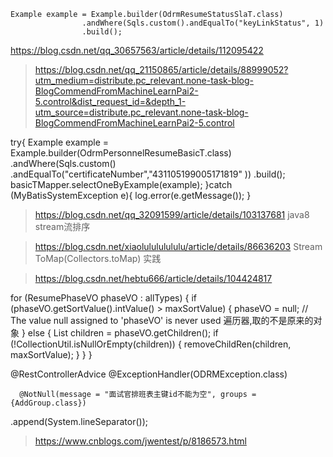 ```
Example example = Example.builder(OdrmResumeStatusSlaT.class)
                .andWhere(Sqls.custom().andEqualTo("keyLinkStatus", 1)
                .build();
```
https://blog.csdn.net/qq_30657563/article/details/112095422
> https://blog.csdn.net/qq_21150865/article/details/88999052?utm_medium=distribute.pc_relevant.none-task-blog-BlogCommendFromMachineLearnPai2-5.control&dist_request_id=&depth_1-utm_source=distribute.pc_relevant.none-task-blog-BlogCommendFromMachineLearnPai2-5.control
> 
 try{
            Example example = Example.builder(OdrmPersonnelResumeBasicT.class)
                    .andWhere(Sqls.custom()
                            .andEqualTo("certificateNumber","431105199005171819" ))
                    .build();
            basicTMapper.selectOneByExample(example);
        }catch (MyBatisSystemException e){
            log.error(e.getMessage());
        }

> https://blog.csdn.net/qq_32091599/article/details/103137681  java8 stream流排序


> https://blog.csdn.net/xiaolulululululu/article/details/86636203  Stream ToMap(Collectors.toMap) 实践

>https://blog.csdn.net/hebtu666/article/details/104424817

 for (ResumePhaseVO phaseVO : allTypes) {
            if (phaseVO.getSortValue().intValue() > maxSortValue) {
                phaseVO = null; // The value null assigned to 'phaseVO' is never used 遍历器,取的不是原来的对象
            } else {
                List<ResumePhaseVO> children = phaseVO.getChildren();
                if (!CollectionUtil.isNullOrEmpty(children)) {
                    removeChildRen(children, maxSortValue);
                }
            }
        }
  
  @RestControllerAdvice
     @ExceptionHandler(ODRMException.class)
  
  
  
      @NotNull(message = "面试官排班表主键id不能为空", groups = {AddGroup.class})
  
  
  .append(System.lineSeparator());
  > https://www.cnblogs.com/jwentest/p/8186573.html
